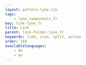 ```yaml
---
layout: pattern-lyne.njk
tags: 
    - lyne_components_fr
key: link-lyne_fr
title: Link
parent: link-folder-lyne_fr
keywords: link, icon, split, action
order: 350
availablelanguages: 
    - de
    - en
---
```


